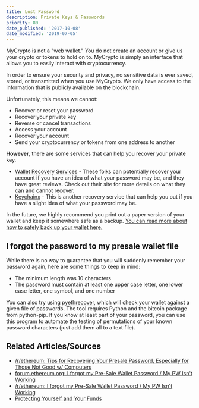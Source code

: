 ```yaml
---
title: Lost Password
description: Private Keys & Passwords
priority: 80
date_published: '2017-10-08'
date_modified: '2019-07-05'
---
```


MyCrypto is not a "web wallet." You do not create an account or give us your crypto or tokens to hold on to. MyCrypto is simply an interface that allows you to easily interact with cryptocurrency.

In order to ensure your security and privacy, no sensitive data is ever saved, stored, or transmitted when you use MyCrypto. We only have access to the information that is publicly available on the blockchain.

Unfortunately, this means we cannot:

* Recover or reset your password
* Recover your private key
* Reverse or cancel transactions
* Access your account
* Recover your account
* Send your cryptocurrency or tokens from one address to another

**However**, there are some services that can help you recover your private key.
 
* [Wallet Recovery Services](https://walletrecoveryservices.com/) - These folks can potentially recover your account if you have an idea of what your password may be, and they have great reviews. Check out their site for more details on what they can and cannot recover.
* [Keychainx](https://keychainx.io/) - This is another recovery service that can help you out if you have a slight idea of what your password may be.

In the future, we highly recommend you print out a paper version of your wallet and keep it somewhere safe as a backup. [You can read more about how to safely back up your wallet here.](/how-to/backup-restore/how-to-save-back-up-your-wallet)

## I forgot the password to my presale wallet file

While there is no way to guarantee that you will suddenly remember your password again, here are some things to keep in mind:

* The minimum length was 10 characters
* The password must contain at least one upper case letter, one lower case letter, one symbol, and one number

You can also try using [pyethrecover](https://github.com/burjorjee/pyethrecover), which will check your wallet against a given file of passwords. The tool requires Python and the bitcoin package from python-pip. If you know at least part of your password, you can use this program to automate the testing of permutations of your known password characters (just add them all to a text file).

## Related Articles/Sources

* [/r/ethereum: Tips for Recovering Your Presale Password, Especially for Those Not Good w/ Computers](https://www.reddit.com/r/ethereum/comments/46887p/tips_for_recovering_your_presale_password/)
* [forum.ethereum.org: I forgot my Pre-Sale Wallet Password / My PW Isn't Working](https://forum.ethereum.org/discussion/3045/request-post-password-instructions-that-were-given-for-the-presale-last-year)
* [/r/ethereum: I forgot my Pre-Sale Wallet Password / My PW Isn't Working](https://www.reddit.com/r/ethereum/comments/3g6aw0/i_lost_my_password_to_my_presale_wallet_admit_it/)
* [Protecting Yourself and Your Funds](/staying-safe/protecting-yourself-and-your-funds)
